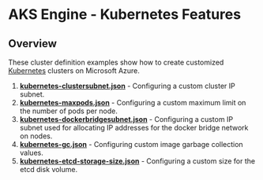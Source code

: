 # AKS Engine - Kubernetes Features

## Overview

These cluster definition examples show how to create customized [Kubernetes](../../docs/tutorials/quickstart.md#deploy) clusters on Microsoft Azure.

1. [**kubernetes-clustersubnet.json**](kubernetes-clustersubnet.json) - Configuring a custom cluster IP subnet.
2. [**kubernetes-maxpods.json**](kubernetes-maxpods.json) - Configuring a custom maximum limit on the number of pods per node.
3. [**kubernetes-dockerbridgesubnet.json**](kubernetes-dockerbridgesubnet.json) - Configuring a custom IP subnet used for allocating IP addresses for the docker bridge network on nodes.
4. [**kubernetes-gc.json**](kubernetes-gc.json) - Configuring custom image garbage collection values.
4. [**kubernetes-etcd-storage-size.json**](kubernetes-etcd-storage-size.json) - Configuring a custom size for the etcd disk volume.
